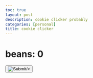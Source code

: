 ```yaml
---
toc: true
layout: post
description: cookie clicker probably 
categories: [personal]
title: cookie clicker
---
```


<html>
<h1>beans: <b id="beanCount">0</b></h1>
<button onclick="addBeans()"> <input name="beancan.png" type="Image" src="![]({{site.baseurl}}/images/beancan.png)"  >/> </button>
<script>
    var beans = 0
    function addBeans() {
         beans += 1
    document.getElementById('beanCount').innerHTML = beans
        
    }
  
    
</script>
</html>





